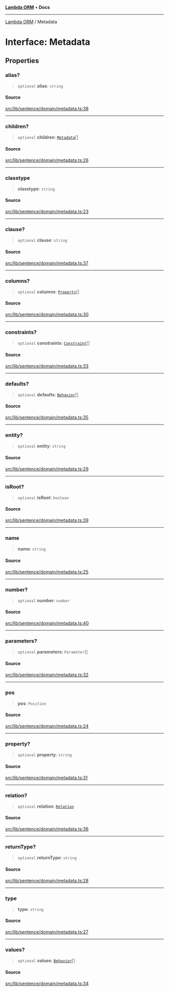 [**Lambda ORM**](../README.md) • **Docs**

***

[Lambda ORM](../README.md) / Metadata

# Interface: Metadata

## Properties

### alias?

> `optional` **alias**: `string`

#### Source

[src/lib/sentence/domain/metadata.ts:38](https://github.com/lambda-orm/lambdaorm-base/blob/75309e81097991935956cdab867faba6428c498c/src/lib/sentence/domain/metadata.ts#L38)

***

### children?

> `optional` **children**: [`Metadata`](Metadata.md)[]

#### Source

[src/lib/sentence/domain/metadata.ts:26](https://github.com/lambda-orm/lambdaorm-base/blob/75309e81097991935956cdab867faba6428c498c/src/lib/sentence/domain/metadata.ts#L26)

***

### classtype

> **classtype**: `string`

#### Source

[src/lib/sentence/domain/metadata.ts:23](https://github.com/lambda-orm/lambdaorm-base/blob/75309e81097991935956cdab867faba6428c498c/src/lib/sentence/domain/metadata.ts#L23)

***

### clause?

> `optional` **clause**: `string`

#### Source

[src/lib/sentence/domain/metadata.ts:37](https://github.com/lambda-orm/lambdaorm-base/blob/75309e81097991935956cdab867faba6428c498c/src/lib/sentence/domain/metadata.ts#L37)

***

### columns?

> `optional` **columns**: [`Property`](Property.md)[]

#### Source

[src/lib/sentence/domain/metadata.ts:30](https://github.com/lambda-orm/lambdaorm-base/blob/75309e81097991935956cdab867faba6428c498c/src/lib/sentence/domain/metadata.ts#L30)

***

### constraints?

> `optional` **constraints**: [`Constraint`](Constraint.md)[]

#### Source

[src/lib/sentence/domain/metadata.ts:33](https://github.com/lambda-orm/lambdaorm-base/blob/75309e81097991935956cdab867faba6428c498c/src/lib/sentence/domain/metadata.ts#L33)

***

### defaults?

> `optional` **defaults**: [`Behavior`](Behavior.md)[]

#### Source

[src/lib/sentence/domain/metadata.ts:35](https://github.com/lambda-orm/lambdaorm-base/blob/75309e81097991935956cdab867faba6428c498c/src/lib/sentence/domain/metadata.ts#L35)

***

### entity?

> `optional` **entity**: `string`

#### Source

[src/lib/sentence/domain/metadata.ts:29](https://github.com/lambda-orm/lambdaorm-base/blob/75309e81097991935956cdab867faba6428c498c/src/lib/sentence/domain/metadata.ts#L29)

***

### isRoot?

> `optional` **isRoot**: `boolean`

#### Source

[src/lib/sentence/domain/metadata.ts:39](https://github.com/lambda-orm/lambdaorm-base/blob/75309e81097991935956cdab867faba6428c498c/src/lib/sentence/domain/metadata.ts#L39)

***

### name

> **name**: `string`

#### Source

[src/lib/sentence/domain/metadata.ts:25](https://github.com/lambda-orm/lambdaorm-base/blob/75309e81097991935956cdab867faba6428c498c/src/lib/sentence/domain/metadata.ts#L25)

***

### number?

> `optional` **number**: `number`

#### Source

[src/lib/sentence/domain/metadata.ts:40](https://github.com/lambda-orm/lambdaorm-base/blob/75309e81097991935956cdab867faba6428c498c/src/lib/sentence/domain/metadata.ts#L40)

***

### parameters?

> `optional` **parameters**: `Parameter`[]

#### Source

[src/lib/sentence/domain/metadata.ts:32](https://github.com/lambda-orm/lambdaorm-base/blob/75309e81097991935956cdab867faba6428c498c/src/lib/sentence/domain/metadata.ts#L32)

***

### pos

> **pos**: `Position`

#### Source

[src/lib/sentence/domain/metadata.ts:24](https://github.com/lambda-orm/lambdaorm-base/blob/75309e81097991935956cdab867faba6428c498c/src/lib/sentence/domain/metadata.ts#L24)

***

### property?

> `optional` **property**: `string`

#### Source

[src/lib/sentence/domain/metadata.ts:31](https://github.com/lambda-orm/lambdaorm-base/blob/75309e81097991935956cdab867faba6428c498c/src/lib/sentence/domain/metadata.ts#L31)

***

### relation?

> `optional` **relation**: [`Relation`](Relation.md)

#### Source

[src/lib/sentence/domain/metadata.ts:36](https://github.com/lambda-orm/lambdaorm-base/blob/75309e81097991935956cdab867faba6428c498c/src/lib/sentence/domain/metadata.ts#L36)

***

### returnType?

> `optional` **returnType**: `string`

#### Source

[src/lib/sentence/domain/metadata.ts:28](https://github.com/lambda-orm/lambdaorm-base/blob/75309e81097991935956cdab867faba6428c498c/src/lib/sentence/domain/metadata.ts#L28)

***

### type

> **type**: `string`

#### Source

[src/lib/sentence/domain/metadata.ts:27](https://github.com/lambda-orm/lambdaorm-base/blob/75309e81097991935956cdab867faba6428c498c/src/lib/sentence/domain/metadata.ts#L27)

***

### values?

> `optional` **values**: [`Behavior`](Behavior.md)[]

#### Source

[src/lib/sentence/domain/metadata.ts:34](https://github.com/lambda-orm/lambdaorm-base/blob/75309e81097991935956cdab867faba6428c498c/src/lib/sentence/domain/metadata.ts#L34)
